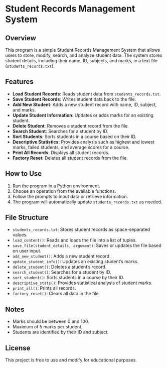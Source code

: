 # Student Records Management System

## Overview
This program is a simple Student Records Management System that allows users to store, modify, search, and analyze student data. The system stores student details, including their name, ID, subjects, and marks, in a text file (`students_records.txt`).

## Features
- **Load Student Records**: Reads student data from `students_records.txt`.
- **Save Student Records**: Writes student data back to the file.
- **Add New Student**: Adds a new student record with name, ID, subject, and marks.
- **Update Student Information**: Updates or adds marks for an existing student.
- **Delete Student**: Removes a student record from the file.
- **Search Student**: Searches for a student by ID.
- **Sort Students**: Sorts students in a course based on their ID.
- **Descriptive Statistics**: Provides analysis such as highest and lowest marks, failed students, and average scores for a course.
- **Print All Records**: Displays all student records.
- **Factory Reset**: Deletes all student records from the file.

## How to Use
1. Run the program in a Python environment.
2. Choose an operation from the available functions.
3. Follow the prompts to input data or retrieve information.
4. The program will automatically update `students_records.txt` as needed.

## File Structure
- `students_records.txt`: Stores student records as space-separated values.
- `load_content()`: Reads and loads the file into a list of tuples.
- `save_file(student_details, argument)`: Saves or updates the file based on user input.
- `add_new_student()`: Adds a new student record.
- `update_student_info()`: Updates an existing student’s marks.
- `delete_student()`: Deletes a student’s record.
- `search_student()`: Searches for a student by ID.
- `sort_student()`: Sorts students in a course by their ID.
- `descriptive_stats()`: Provides statistical analysis of student marks.
- `print_all()`: Prints all records.
- `factory_reset()`: Clears all data in the file.

## Notes
- Marks should be between 0 and 100.
- Maximum of 5 marks per student.
- Students are identified by their ID and subject.

## License
This project is free to use and modify for educational purposes.
